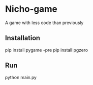 # Nicho-game
A game with less code than previously

## Installation
pip install pygame -pre
pip install pgzero

## Run
python main.py
